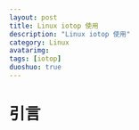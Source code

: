```yaml
---
layout: post
title: Linux iotop 使用
description: "Linux iotop 使用"
category: Linux
avatarimg: 
tags: [iotop]
duoshuo: true
---
```


# 引言
